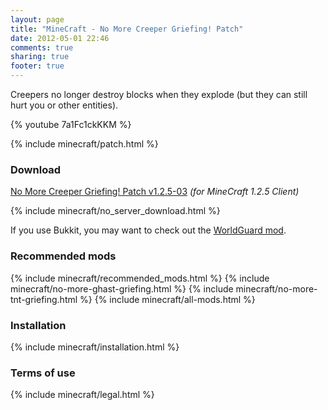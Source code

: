```yaml
---
layout: page
title: "MineCraft - No More Creeper Griefing! Patch"
date: 2012-05-01 22:46
comments: true
sharing: true
footer: true
---
```

Creepers no longer destroy blocks when they explode (but they can still hurt you or other entities).

{% youtube 7a1Fc1ckKKM %}

{% include minecraft/patch.html %}

### Download
[No More Creeper Griefing! Patch v1.2.5-03](https://github.com/downloads/IQAndreas/Minecraft-Mods-and-Patches/no-more-creeper-griefing-v1.2.5-03.zip) _(for MineCraft 1.2.5 Client)_

{% include minecraft/no_server_download.html %}

If you use Bukkit, you may want to check out the [WorldGuard mod](http://forums.bukkit.org/threads/sec-worldguard-block-fire-ice-melt-mushrooms-advanced-fast-area-protect-blacklist.790/).

### Recommended mods
{% include minecraft/recommended_mods.html %}
{% include minecraft/no-more-ghast-griefing.html %}
{% include minecraft/no-more-tnt-griefing.html %}
{% include minecraft/all-mods.html %}

### Installation
{% include minecraft/installation.html %}

### Terms of use
{% include minecraft/legal.html %}
